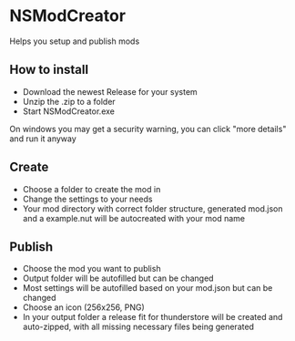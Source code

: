 # NSModCreator
Helps you setup and publish mods

## How to install
- Download the newest Release for your system
- Unzip the .zip to a folder 
- Start NSModCreator.exe

On windows you may get a security warning, you can click "more details" and run it anyway

## Create
- Choose a folder to create the mod in
- Change the settings to your needs
- Your mod directory with correct folder structure, generated mod.json and a example.nut will be autocreated with your mod name 

## Publish
- Choose the mod you want to publish
- Output folder will be autofilled but can be changed
- Most settings will be autofilled based on your mod.json but can be changed
- Choose an icon (256x256, PNG)
- In your output folder a release fit for thunderstore will be created and auto-zipped, with all missing necessary files being generated
